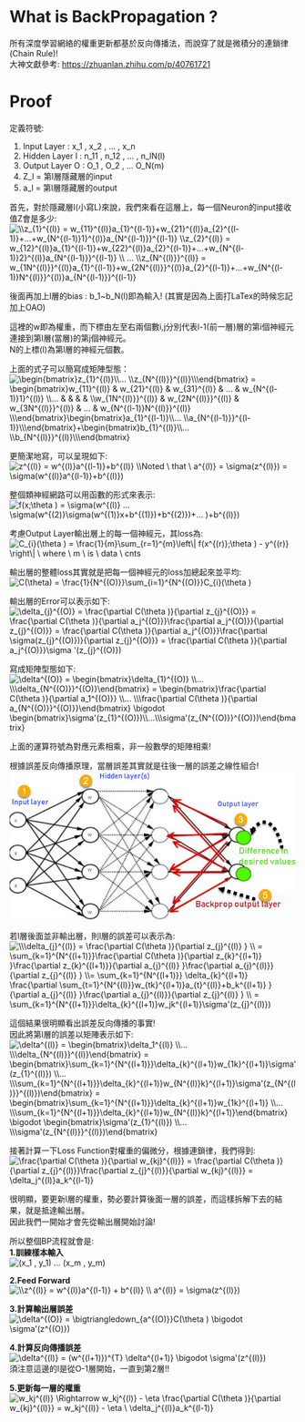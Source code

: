 # What is BackPropagation ?
所有深度學習網絡的權重更新都基於反向傳播法，而說穿了就是微積分的連鎖律(Chain Rule)!  
大神文獻參考: https://zhuanlan.zhihu.com/p/40761721  

# Proof
定義符號:
1. Input Layer : x_1 , x_2 , ... , x_n  
2. Hidden Layer l : n_11 , n_12 , ... , n_lN(l)  
3. Output Layer O : O_1 , O_2 , ... O_N(m)  
4. Z_l = 第l層隱藏層的input  
5. a_l = 第l層隱藏層的output  

首先，對於隱藏層l(小寫L)來說，我們來看在這層上，每一個Neuron的input接收值Z會是多少:  
<img src="https://latex.codecogs.com/png.image?\dpi{110}&space;\\z_{1}^{(l)}&space;=&space;w_{11}^{(l)}a_{1}^{(l-1)}&plus;w_{21}^{(l)}a_{2}^{(l-1)}&plus;...&plus;w_{N^{(l-1)}1}^{(l)}a_{N^{(l-1)}}^{(l-1)}&space;\\z_{2}^{(l)}&space;=&space;w_{12}^{(l)}a_{1}^{(l-1)}&plus;w_{22}^{(l)}a_{2}^{(l-1)}&plus;...&plus;w_{N^{(l-1)}2}^{(l)}a_{N^{(l-1)}}^{(l-1)}&space;\\&space;...&space;\\z_{N^{(l)}}^{(l)}&space;=&space;w_{1N^{(l)}}^{(l)}a_{1}^{(l-1)}&plus;w_{2N^{(l)}}^{(l)}a_{2}^{(l-1)}&plus;...&plus;w_{N^{(l-1)}N^{(l)}}^{(l)}a_{N^{(l-1)}}^{(l-1)}&space;" title="\\z_{1}^{(l)} = w_{11}^{(l)}a_{1}^{(l-1)}+w_{21}^{(l)}a_{2}^{(l-1)}+...+w_{N^{(l-1)}1}^{(l)}a_{N^{(l-1)}}^{(l-1)} \\z_{2}^{(l)} = w_{12}^{(l)}a_{1}^{(l-1)}+w_{22}^{(l)}a_{2}^{(l-1)}+...+w_{N^{(l-1)}2}^{(l)}a_{N^{(l-1)}}^{(l-1)} \\ ... \\z_{N^{(l)}}^{(l)} = w_{1N^{(l)}}^{(l)}a_{1}^{(l-1)}+w_{2N^{(l)}}^{(l)}a_{2}^{(l-1)}+...+w_{N^{(l-1)}N^{(l)}}^{(l)}a_{N^{(l-1)}}^{(l-1)} " />

後面再加上l層的bias : b_1~b_N(l)即為輸入! (其實是因為上面打LaTex的時候忘記加上OAO)    

這裡的w即為權重，而下標由左至右兩個數i,j分別代表l-1(前一層)層的第i個神經元連接到第l層(當層)的第j個神經元。  
N的上標(l)為第l層的神經元個數。  

上面的式子可以簡寫成矩陣型態：  
<img src="https://latex.codecogs.com/png.image?\dpi{110}&space;\begin{bmatrix}z_{1}^{(l)}\\...&space;\\z_{N^{(l)}}^{(l)}\\\end{bmatrix}&space;=&space;\begin{bmatrix}w_{11}^{(l)}&space;&&space;w_{21}^{(l)}&space;&&space;w_{31}^{(l)}&space;&&space;...&space;&&space;w_{N^{(l-1)}1}^{(l)}&space;\\...&space;&&space;&space;&&space;&space;&&space;&space;&&space;&space;\\w_{1N^{(l)}}^{(l)}&space;&&space;w_{2N^{(l)}}^{(l)}&space;&&space;w_{3N^{(l)}}^{(l)}&space;&&space;...&space;&&space;w_{N^{(l-1)}N^{(l)}}^{(l)}&space;\\\end{bmatrix}\begin{bmatrix}a_{1}^{(l-1)}\\...&space;\\a_{N^{(l-1)}}^{(l-1)}\\\end{bmatrix}&plus;\begin{bmatrix}b_{1}^{(l)}\\...&space;\\b_{N^{(l)}}^{(l)}\\\end{bmatrix}" title="\begin{bmatrix}z_{1}^{(l)}\\... \\z_{N^{(l)}}^{(l)}\\\end{bmatrix} = \begin{bmatrix}w_{11}^{(l)} & w_{21}^{(l)} & w_{31}^{(l)} & ... & w_{N^{(l-1)}1}^{(l)} \\... & & & & \\w_{1N^{(l)}}^{(l)} & w_{2N^{(l)}}^{(l)} & w_{3N^{(l)}}^{(l)} & ... & w_{N^{(l-1)}N^{(l)}}^{(l)} \\\end{bmatrix}\begin{bmatrix}a_{1}^{(l-1)}\\... \\a_{N^{(l-1)}}^{(l-1)}\\\end{bmatrix}+\begin{bmatrix}b_{1}^{(l)}\\... \\b_{N^{(l)}}^{(l)}\\\end{bmatrix}" />

更簡潔地寫，可以呈現如下:  
<img src="https://latex.codecogs.com/png.image?\dpi{110}&space;z^{(l)}&space;=&space;w^{(l)}a^{(l-1)}&plus;b^{(l)}&space;\\Noted&space;\&space;&space;that&space;\&space;&space;&space;a^{(l)}&space;=&space;\sigma(z^{(l)})&space;=&space;\sigma(w^{(l)}a^{(l-1)}&plus;b^{(l)})&space;" title="z^{(l)} = w^{(l)}a^{(l-1)}+b^{(l)} \\Noted \ that \ a^{(l)} = \sigma(z^{(l)}) = \sigma(w^{(l)}a^{(l-1)}+b^{(l)}) " />

整個類神經網路可以用函數的形式來表示:  
<img src="https://latex.codecogs.com/png.image?\dpi{110}&space;f(x;\theta&space;)&space;=&space;\sigma(w^{(l)}&space;...&space;\sigma(w^{(2)}\sigma(w^{(1)}x&plus;b^{(1)})&plus;b^{(2)})&plus;...&space;)&plus;b^{(l)})" title="f(x;\theta ) = \sigma(w^{(l)} ... \sigma(w^{(2)}\sigma(w^{(1)}x+b^{(1)})+b^{(2)})+... )+b^{(l)})" />

考慮Output Layer輸出層上的每一個神經元，其loss為:  
<img src="https://latex.codecogs.com/png.image?\dpi{110}&space;C_{i}(\theta&space;)&space;=&space;\frac{1}{m}\sum_{r=1}^{m}\left\|&space;f(x^{(r)};\theta&space;)&space;-&space;y^{(r)}&space;\right\|&space;&space;\&space;&space;where&space;\&space;&space;m&space;\&space;is&space;\&space;data&space;\&space;cnts&space;" title="C_{i}(\theta ) = \frac{1}{m}\sum_{r=1}^{m}\left\| f(x^{(r)};\theta ) - y^{(r)} \right\| \ where \ m \ is \ data \ cnts " />

輸出層的整體loss其實就是把每一個神經元的loss加總起來並平均:  
<img src="https://latex.codecogs.com/png.image?\dpi{110}&space;C(\theta)&space;=&space;&space;\frac{1}{N^{(O)}}\sum_{i=1}^{N^{(O)}}C_{i}(\theta&space;)" title="C(\theta) = \frac{1}{N^{(O)}}\sum_{i=1}^{N^{(O)}}C_{i}(\theta )" />

輸出層的Error可以表示如下:  
<img src="https://latex.codecogs.com/png.image?\dpi{110}&space;\delta_{j}^{(O)}&space;=&space;\frac{\partial&space;C(\theta&space;)}{\partial&space;z_{j}^{(O)}}&space;=&space;\frac{\partial&space;C(\theta&space;)}{\partial&space;a_j^{(O)}}\frac{\partial&space;a_j^{(O)}}{\partial&space;z_{j}^{(O)}}&space;=&space;\frac{\partial&space;C(\theta&space;)}{\partial&space;a_j^{(O)}}\frac{\partial&space;\sigma(z_{j}^{(O)})}{\partial&space;z_{j}^{(O)}}&space;=&space;\frac{\partial&space;C(\theta&space;)}{\partial&space;a_j^{(O)}}\sigma&space;'(z_{j}^{(O)})" title="\delta_{j}^{(O)} = \frac{\partial C(\theta )}{\partial z_{j}^{(O)}} = \frac{\partial C(\theta )}{\partial a_j^{(O)}}\frac{\partial a_j^{(O)}}{\partial z_{j}^{(O)}} = \frac{\partial C(\theta )}{\partial a_j^{(O)}}\frac{\partial \sigma(z_{j}^{(O)})}{\partial z_{j}^{(O)}} = \frac{\partial C(\theta )}{\partial a_j^{(O)}}\sigma '(z_{j}^{(O)})" />

寫成矩陣型態如下:  
<img src="https://latex.codecogs.com/png.image?\dpi{110}&space;\delta^{(O)}&space;=&space;\begin{bmatrix}\delta_{1}^{(O)}&space;\\...&space;\\\delta_{N^{(O)}}^{(O)}\end{bmatrix}&space;=&space;\begin{bmatrix}\frac{\partial&space;C(\theta&space;)}{\partial&space;a_1^{(O)}}&space;\\...&space;\\\frac{\partial&space;C(\theta&space;)}{\partial&space;a_{N^{(O)}}^{(O)}}\end{bmatrix}&space;\bigodot&space;\begin{bmatrix}\sigma'(z_{1}^{(O)})\\...\\\sigma'(z_{N^{(O)}}^{(O)})\end{bmatrix}" title="\delta^{(O)} = \begin{bmatrix}\delta_{1}^{(O)} \\... \\\delta_{N^{(O)}}^{(O)}\end{bmatrix} = \begin{bmatrix}\frac{\partial C(\theta )}{\partial a_1^{(O)}} \\... \\\frac{\partial C(\theta )}{\partial a_{N^{(O)}}^{(O)}}\end{bmatrix} \bigodot \begin{bmatrix}\sigma'(z_{1}^{(O)})\\...\\\sigma'(z_{N^{(O)}}^{(O)})\end{bmatrix}" />

上面的運算符號為對應元素相乘，非一般數學的矩陣相乘!  

根據誤差反向傳播原理，當層誤差其實就是往後一層的誤差之線性組合!  
![Image](https://github.com/EnasVen/Theory-Math/blob/main/15_BackPropagation/ErrorBP.png)  

若l層後面並非輸出層，則l層的誤差可以表示為:  
<img src="https://latex.codecogs.com/png.image?\dpi{110}&space;\\\delta_{j}^{(l)}&space;=&space;&space;\frac{\partial&space;C(\theta&space;)}{\partial&space;z_{j}^{(l)}&space;}&space;\\&space;=&space;\sum_{k=1}^{N^{(l&plus;1)}}\frac{\partial&space;C(\theta&space;)}{\partial&space;z_{k}^{(l&plus;1)}&space;}\frac{\partial&space;z_{k}^{(l&plus;1)}}{\partial&space;a_{j}^{(l)}&space;}\frac{\partial&space;a_{j}^{(l)}}{\partial&space;z_{j}^{(l)}&space;}&space;\\=&space;\sum_{k=1}^{N^{(l&plus;1)}}&space;\delta_{k}^{(l&plus;1)}&space;\frac{\partial&space;\sum_{t=1}^{N^{(l)}}w_{tk}^{(l&plus;1)}a_{t}^{(l)}&plus;b_k^{(l&plus;1)}&space;}{\partial&space;a_{j}^{(l)}&space;}\frac{\partial&space;a_{j}^{(l)}}{\partial&space;z_{j}^{(l)}&space;}&space;\\&space;=&space;\sum_{k=1}^{N^{(l&plus;1)}}\delta_{k}^{(l&plus;1)}w_jk^{(l&plus;1)}\sigma'(z_{j}^{(l)})" title="\\\delta_{j}^{(l)} = \frac{\partial C(\theta )}{\partial z_{j}^{(l)} } \\ = \sum_{k=1}^{N^{(l+1)}}\frac{\partial C(\theta )}{\partial z_{k}^{(l+1)} }\frac{\partial z_{k}^{(l+1)}}{\partial a_{j}^{(l)} }\frac{\partial a_{j}^{(l)}}{\partial z_{j}^{(l)} } \\= \sum_{k=1}^{N^{(l+1)}} \delta_{k}^{(l+1)} \frac{\partial \sum_{t=1}^{N^{(l)}}w_{tk}^{(l+1)}a_{t}^{(l)}+b_k^{(l+1)} }{\partial a_{j}^{(l)} }\frac{\partial a_{j}^{(l)}}{\partial z_{j}^{(l)} } \\ = \sum_{k=1}^{N^{(l+1)}}\delta_{k}^{(l+1)}w_jk^{(l+1)}\sigma'(z_{j}^{(l)})" />

這個結果很明顯看出誤差反向傳播的事實!  
因此將第l層的誤差以矩陣表示如下:  
<img src="https://latex.codecogs.com/png.image?\dpi{110}&space;\delta^{(l)}&space;=&space;&space;\begin{bmatrix}\delta_1^{(l)}&space;\\...&space;\\\delta_{N^{(l)}}^{(l)}\end{bmatrix}&space;=&space;\begin{bmatrix}\sum_{k=1}^{N^{(l&plus;1)}}\delta_{k}^{(l&plus;1)}w_{1k}^{(l&plus;1)}\sigma'(z_{1}^{(l)})&space;\\...&space;\\\sum_{k=1}^{N^{(l&plus;1)}}\delta_{k}^{(l&plus;1)}w_{N^{(l)}k}^{(l&plus;1)}\sigma'(z_{N^{(l)}}^{(l)})\end{bmatrix}&space;=&space;\begin{bmatrix}\sum_{k=1}^{N^{(l&plus;1)}}\delta_{k}^{(l&plus;1)}w_{1k}^{(l&plus;1)}&space;\\...&space;\\\sum_{k=1}^{N^{(l&plus;1)}}\delta_{k}^{(l&plus;1)}w_{N^{(l)}k}^{(l&plus;1)}\end{bmatrix}&space;\bigodot&space;&space;\begin{bmatrix}\sigma'(z_{1}^{(l)})&space;\\...&space;\\\sigma'(z_{N^{(l)}}^{(l)})\end{bmatrix}" title="\delta^{(l)} = \begin{bmatrix}\delta_1^{(l)} \\... \\\delta_{N^{(l)}}^{(l)}\end{bmatrix} = \begin{bmatrix}\sum_{k=1}^{N^{(l+1)}}\delta_{k}^{(l+1)}w_{1k}^{(l+1)}\sigma'(z_{1}^{(l)}) \\... \\\sum_{k=1}^{N^{(l+1)}}\delta_{k}^{(l+1)}w_{N^{(l)}k}^{(l+1)}\sigma'(z_{N^{(l)}}^{(l)})\end{bmatrix} = \begin{bmatrix}\sum_{k=1}^{N^{(l+1)}}\delta_{k}^{(l+1)}w_{1k}^{(l+1)} \\... \\\sum_{k=1}^{N^{(l+1)}}\delta_{k}^{(l+1)}w_{N^{(l)}k}^{(l+1)}\end{bmatrix} \bigodot \begin{bmatrix}\sigma'(z_{1}^{(l)}) \\... \\\sigma'(z_{N^{(l)}}^{(l)})\end{bmatrix}" />

接著計算一下Loss Function對權重的偏微分，根據連鎖律，我們得到:  
<img src="https://latex.codecogs.com/png.image?\dpi{110}&space;\frac{\partial&space;C(\theta&space;)}{\partial&space;w_{kj}^{(l)}}&space;=&space;\frac{\partial&space;C(\theta&space;)}{\partial&space;z_{j}^{(l)}}\frac{\partial&space;z_{j}^{(l)}}{\partial&space;w_{kj}^{(l)}}&space;=&space;\delta_j^{(l)}a_k^{(l-1)}" title="\frac{\partial C(\theta )}{\partial w_{kj}^{(l)}} = \frac{\partial C(\theta )}{\partial z_{j}^{(l)}}\frac{\partial z_{j}^{(l)}}{\partial w_{kj}^{(l)}} = \delta_j^{(l)}a_k^{(l-1)}" />

很明顯，要更新l層的權重，勢必要計算後面一層的誤差，而這樣拆解下去的結果，就是抵達輸出層。  
因此我們一開始才會先從輸出層開始討論!  

所以整個BP流程就會是:  
**1.訓練樣本輸入**  
<img src="https://latex.codecogs.com/png.image?\dpi{110}&space;(x_1&space;,&space;y_1)&space;...&space;(x_m&space;,&space;y_m)" title="(x_1 , y_1) ... (x_m , y_m)" />

**2.Feed Forward**  
<img src="https://latex.codecogs.com/png.image?\dpi{110}&space;\\z^{(l)}&space;=&space;w^{(l)}a^{(l-1)}&space;&plus;&space;b^{(l)}&space;\\&space;a^{(l)}&space;=&space;\sigma(z^{(l)})&space;" title="\\z^{(l)} = w^{(l)}a^{(l-1)} + b^{(l)} \\ a^{(l)} = \sigma(z^{(l)}) " />  

**3.計算輸出層誤差**  
<img src="https://latex.codecogs.com/png.image?\dpi{110}&space;\delta^{(O)}&space;=&space;\bigtriangledown_{a^{(O)}}C(\theta&space;)&space;\bigodot&space;\sigma'(z^{(O)})" title="\delta^{(O)} = \bigtriangledown_{a^{(O)}}C(\theta ) \bigodot \sigma'(z^{(O)})" />  

**4.計算反向傳播誤差**  
<img src="https://latex.codecogs.com/png.image?\dpi{110}&space;\delta^{(l)}&space;=&space;(w^{(l&plus;1)})^{T}&space;\delta^{(l&plus;1)}&space;\bigodot&space;\sigma'(z^{(l)})" title="\delta^{(l)} = (w^{(l+1)})^{T} \delta^{(l+1)} \bigodot \sigma'(z^{(l)})" />  
須注意這邊的l是從O-1層開始，一直到第2層!!  

**5.更新每一層的權重**  
<img src="https://latex.codecogs.com/png.image?\dpi{110}&space;w_kj^{(l)}&space;\Rightarrow&space;w_kj^{(l)}&space;-&space;\eta&space;&space;\frac{\partial&space;C(\theta&space;)}{\partial&space;w_{kj}^{(l)}}&space;=&space;w_kj^{(l)}&space;-&space;\eta&space;\&space;&space;&space;\delta_j^{(l)}a_k^{(l-1)}" title="w_kj^{(l)} \Rightarrow w_kj^{(l)} - \eta \frac{\partial C(\theta )}{\partial w_{kj}^{(l)}} = w_kj^{(l)} - \eta \ \delta_j^{(l)}a_k^{(l-1)}" />
